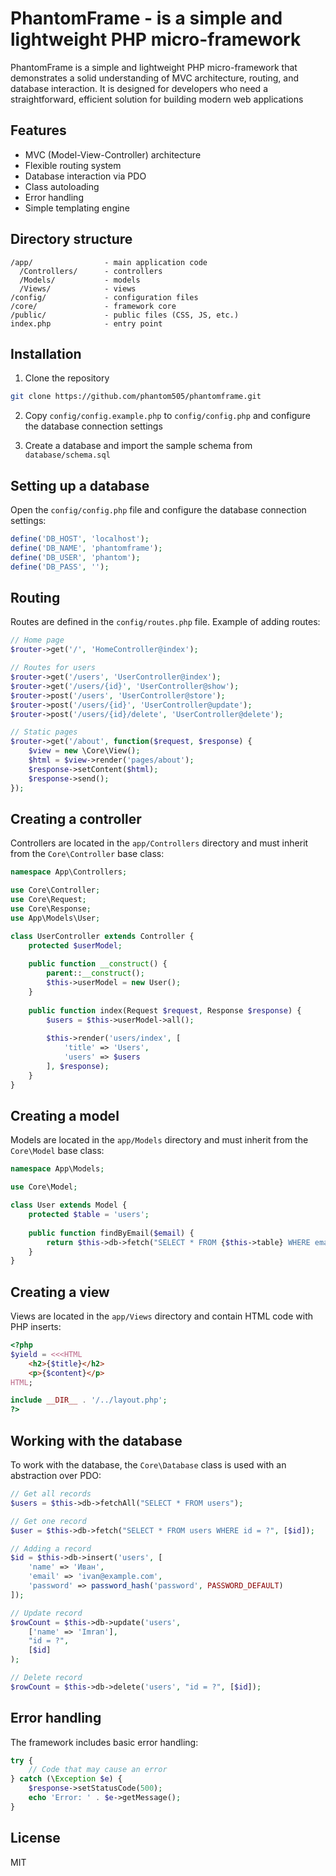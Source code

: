 # PhantomFrame - is a simple and lightweight PHP micro-framework

PhantomFrame is a simple and lightweight PHP micro-framework that demonstrates a solid understanding of MVC architecture, routing, and database interaction. It is designed for developers who need a straightforward, efficient solution for building modern web applications

## Features

- MVC (Model-View-Controller) architecture
- Flexible routing system
- Database interaction via PDO
- Class autoloading
- Error handling
- Simple templating engine

## Directory structure

```
/app/                - main application code
  /Controllers/      - controllers
  /Models/           - models
  /Views/            - views
/config/             - configuration files
/core/               - framework core
/public/             - public files (CSS, JS, etc.)
index.php            - entry point
```

## Installation

1. Clone the repository
```bash
git clone https://github.com/phantom505/phantomframe.git
```
2. Copy `config/config.example.php` to `config/config.php` and configure the database connection settings

3. Create a database and import the sample schema from `database/schema.sql`

## Setting up a database

Open the `config/config.php` file and configure the database connection settings:

```php
define('DB_HOST', 'localhost');
define('DB_NAME', 'phantomframe');
define('DB_USER', 'phantom');
define('DB_PASS', '');
```

## Routing

Routes are defined in the `config/routes.php` file. Example of adding routes:

```php
// Home page
$router->get('/', 'HomeController@index');

// Routes for users
$router->get('/users', 'UserController@index');
$router->get('/users/{id}', 'UserController@show');
$router->post('/users', 'UserController@store');
$router->post('/users/{id}', 'UserController@update');
$router->post('/users/{id}/delete', 'UserController@delete');

// Static pages
$router->get('/about', function($request, $response) {
    $view = new \Core\View();
    $html = $view->render('pages/about');
    $response->setContent($html);
    $response->send();
});
```

## Creating a controller

Controllers are located in the `app/Controllers` directory and must inherit from the `Core\Controller` base class:

```php
namespace App\Controllers;

use Core\Controller;
use Core\Request;
use Core\Response;
use App\Models\User;

class UserController extends Controller {
    protected $userModel;
    
    public function __construct() {
        parent::__construct();
        $this->userModel = new User();
    }
    
    public function index(Request $request, Response $response) {
        $users = $this->userModel->all();
        
        $this->render('users/index', [
            'title' => 'Users',
            'users' => $users
        ], $response);
    }
}
```

## Creating a model

Models are located in the `app/Models` directory and must inherit from the `Core\Model` base class:

```php
namespace App\Models;

use Core\Model;

class User extends Model {
    protected $table = 'users';
    
    public function findByEmail($email) {
        return $this->db->fetch("SELECT * FROM {$this->table} WHERE email = ?", [$email]);
    }
}
```

## Creating a view

Views are located in the `app/Views` directory and contain HTML code with PHP inserts:

```php
<?php
$yield = <<<HTML
    <h2>{$title}</h2>
    <p>{$content}</p>
HTML;

include __DIR__ . '/../layout.php';
?>
```

## Working with the database

To work with the database, the `Core\Database` class is used with an abstraction over PDO:

```php
// Get all records
$users = $this->db->fetchAll("SELECT * FROM users");

// Get one record
$user = $this->db->fetch("SELECT * FROM users WHERE id = ?", [$id]);

// Adding a record
$id = $this->db->insert('users', [
    'name' => 'Иван',
    'email' => 'ivan@example.com',
    'password' => password_hash('password', PASSWORD_DEFAULT)
]);

// Update record
$rowCount = $this->db->update('users', 
    ['name' => 'Imran'], 
    "id = ?", 
    [$id]
);

// Delete record
$rowCount = $this->db->delete('users', "id = ?", [$id]);
```

## Error handling

The framework includes basic error handling:

```php
try {
    // Code that may cause an error
} catch (\Exception $e) {
    $response->setStatusCode(500);
    echo 'Error: ' . $e->getMessage();
}
```

## License

MIT